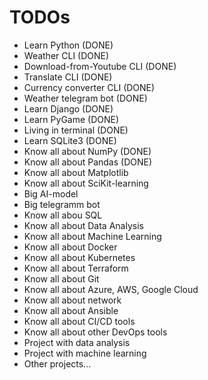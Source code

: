 # TODOs
- Learn Python (DONE)
- Weather CLI (DONE)
- Download-from-Youtube CLI (DONE)
- Translate CLI (DONE)
- Currency converter CLI (DONE)
- Weather telegram bot (DONE)
- Learn Django (DONE)
- Learn PyGame (DONE)
- Living in terminal (DONE)
- Learn SQLite3 (DONE)
- Know all about NumPy (DONE)
- Know all about Pandas (DONE)
- Know all about Matplotlib
- Know all about SciKit-learning
- Big AI-model
- Big telegramm bot
- Know all abou SQL
- Know all about Data Analysis
- Know all about Machine Learning
- Know all about Docker
- Know all about Kubernetes
- Know all about Terraform
- Know all about Git
- Know all about Azure, AWS, Google Cloud
- Know all about network
- Know all about Ansible
- Know all about CI/CD tools
- Know all about other DevOps tools
- Project with data analysis
- Project with machine learning
- Other projects...

